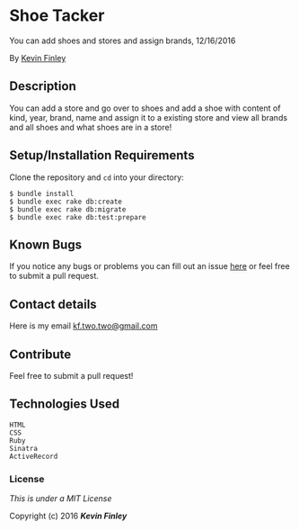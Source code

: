 # Shoe Tacker

 You can add shoes and stores and assign brands, 12/16/2016

 By [Kevin Finley](http://www.kfinley.com)

## Description

You can add a store and go over to shoes and add a shoe with content of kind, year, brand, name and assign it to a existing store and view all brands and all shoes and what shoes are in a store!

## Setup/Installation Requirements

Clone the repository and `cd` into your directory:
```
$ bundle install
$ bundle exec rake db:create
$ bundle exec rake db:migrate
$ bundle exec rake db:test:prepare
```

## Known Bugs

If you notice any bugs or problems you can fill out an issue [here](http://www.github.com/kftwotwo/{project}/issue) or feel free to submit a pull request.

## Contact details
Here is my email kf.two.two@gmail.com

## Contribute

Feel free to submit a pull request!

## Technologies Used
```
HTML
CSS
Ruby
Sinatra
ActiveRecord
```
### License

*This is under a MIT License*

Copyright (c) 2016 **_Kevin Finley_**
